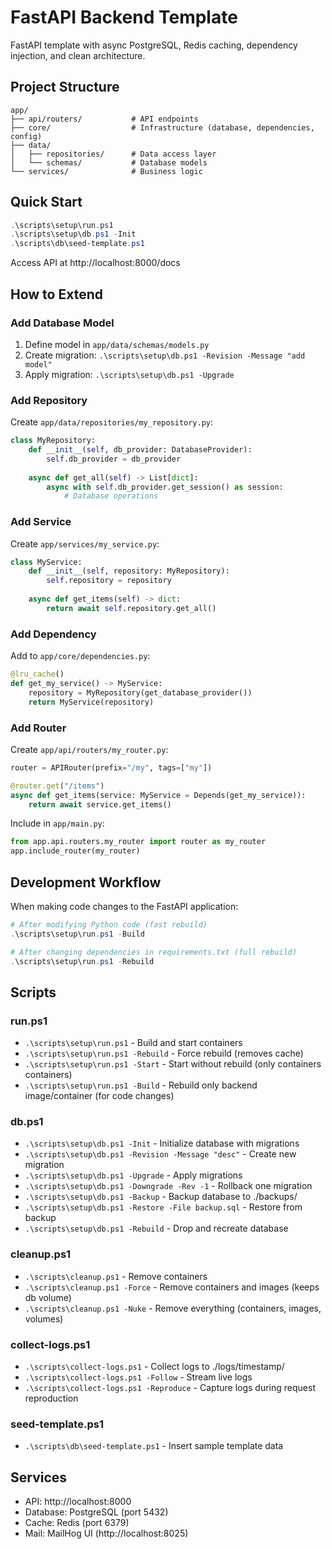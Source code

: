 # FastAPI Backend Template

FastAPI template with async PostgreSQL, Redis caching, dependency injection, and clean architecture.

## Project Structure

```
app/
├── api/routers/           # API endpoints
├── core/                  # Infrastructure (database, dependencies, config)
├── data/
│   ├── repositories/      # Data access layer
│   └── schemas/           # Database models
└── services/              # Business logic
```

## Quick Start

```powershell
.\scripts\setup\run.ps1
.\scripts\setup\db.ps1 -Init
.\scripts\db\seed-template.ps1
```

Access API at http://localhost:8000/docs

## How to Extend

### Add Database Model
1. Define model in `app/data/schemas/models.py`
2. Create migration: `.\scripts\setup\db.ps1 -Revision -Message "add model"`
3. Apply migration: `.\scripts\setup\db.ps1 -Upgrade`

### Add Repository
Create `app/data/repositories/my_repository.py`:
```python
class MyRepository:
    def __init__(self, db_provider: DatabaseProvider):
        self.db_provider = db_provider
    
    async def get_all(self) -> List[dict]:
        async with self.db_provider.get_session() as session:
            # Database operations
```

### Add Service
Create `app/services/my_service.py`:
```python
class MyService:
    def __init__(self, repository: MyRepository):
        self.repository = repository
    
    async def get_items(self) -> dict:
        return await self.repository.get_all()
```

### Add Dependency
Add to `app/core/dependencies.py`:
```python
@lru_cache()
def get_my_service() -> MyService:
    repository = MyRepository(get_database_provider())
    return MyService(repository)
```

### Add Router
Create `app/api/routers/my_router.py`:
```python
router = APIRouter(prefix="/my", tags=["my"])

@router.get("/items")
async def get_items(service: MyService = Depends(get_my_service)):
    return await service.get_items()
```

Include in `app/main.py`:
```python
from app.api.routers.my_router import router as my_router
app.include_router(my_router)
```

## Development Workflow

When making code changes to the FastAPI application:
```powershell
# After modifying Python code (fast rebuild)
.\scripts\setup\run.ps1 -Build

# After changing dependencies in requirements.txt (full rebuild)
.\scripts\setup\run.ps1 -Rebuild
```

## Scripts

### run.ps1
- `.\scripts\setup\run.ps1` - Build and start containers
- `.\scripts\setup\run.ps1 -Rebuild` - Force rebuild (removes cache)
- `.\scripts\setup\run.ps1 -Start` - Start without rebuild (only containers containers)
- `.\scripts\setup\run.ps1 -Build` - Rebuild only backend image/container (for code changes)

### db.ps1
- `.\scripts\setup\db.ps1 -Init` - Initialize database with migrations
- `.\scripts\setup\db.ps1 -Revision -Message "desc"` - Create new migration
- `.\scripts\setup\db.ps1 -Upgrade` - Apply migrations
- `.\scripts\setup\db.ps1 -Downgrade -Rev -1` - Rollback one migration
- `.\scripts\setup\db.ps1 -Backup` - Backup database to ./backups/
- `.\scripts\setup\db.ps1 -Restore -File backup.sql` - Restore from backup
- `.\scripts\setup\db.ps1 -Rebuild` - Drop and recreate database

### cleanup.ps1
- `.\scripts\cleanup.ps1` - Remove containers
- `.\scripts\cleanup.ps1 -Force` - Remove containers and images (keeps db volume)
- `.\scripts\cleanup.ps1 -Nuke` - Remove everything (containers, images, volumes)

### collect-logs.ps1
- `.\scripts\collect-logs.ps1` - Collect logs to ./logs/timestamp/
- `.\scripts\collect-logs.ps1 -Follow` - Stream live logs
- `.\scripts\collect-logs.ps1 -Reproduce` - Capture logs during request reproduction

### seed-template.ps1
- `.\scripts\db\seed-template.ps1` - Insert sample template data

## Services
- API: http://localhost:8000
- Database: PostgreSQL (port 5432)
- Cache: Redis (port 6379)
- Mail: MailHog UI (http://localhost:8025)

